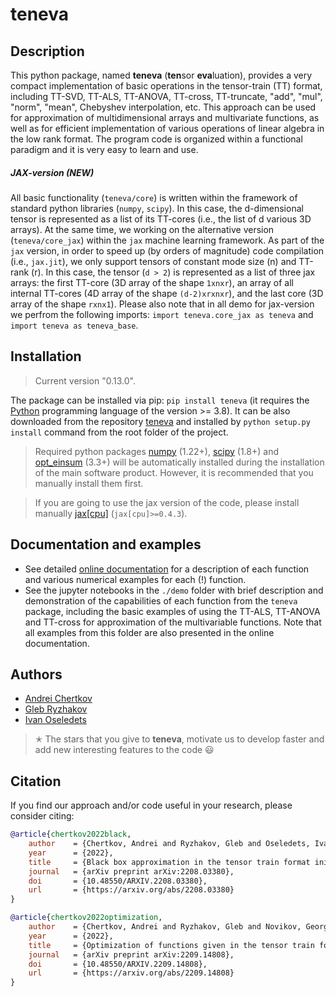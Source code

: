 # teneva


## Description

This python package, named **teneva** (**ten**sor **eva**luation), provides a very compact implementation of basic operations in the tensor-train (TT) format, including TT-SVD, TT-ALS, TT-ANOVA, TT-cross, TT-truncate, "add", "mul", "norm", "mean", Chebyshev interpolation, etc. This approach can be used for approximation of multidimensional arrays and multivariate functions, as well as for efficient implementation of various operations of linear algebra in the low rank format. The program code is organized within a functional paradigm and it is very easy to learn and use.

##### JAX-version (NEW)

All basic functionality (`teneva/core`) is written within the framework of standard python libraries (`numpy`, `scipy`). In this case, the d-dimensional tensor is represented as a list of its TT-cores (i.e., the list of d various 3D arrays). At the same time, we working on the alternative version (`teneva/core_jax`) within the `jax` machine learning framework. As part of the `jax` version, in order to speed up (by orders of magnitude) code compilation (i.e., `jax.jit`), we only support tensors of constant mode size (n) and TT-rank (r). In this case, the tensor (`d > 2`) is represented as a list of three jax arrays: the first TT-core (3D array of the shape `1xnxr`), an array of all internal TT-cores (4D array of the shape `(d-2)xrxnxr`), and the last core (3D array of the shape `rxnx1`). Please also note that in all demo for jax-version we perfrom the following imports: `import teneva.core_jax as teneva` and `import teneva as teneva_base`.


## Installation

> Current version "0.13.0".

The package can be installed via pip: `pip install teneva` (it requires the [Python](https://www.python.org) programming language of the version >= 3.8). It can be also downloaded from the repository [teneva](https://github.com/AndreiChertkov/teneva) and installed by `python setup.py install` command from the root folder of the project.

> Required python packages [numpy](https://numpy.org) (1.22+), [scipy](https://www.scipy.org) (1.8+) and [opt_einsum](https://github.com/dgasmith/opt_einsum) (3.3+) will be automatically installed during the installation of the main software product. However, it is recommended that you manually install them first.

> If you are going to use the jax version of the code, please install manually [jax[cpu]](https://github.com/google/jax) (`jax[cpu]>=0.4.3`).


## Documentation and examples

- See detailed [online documentation](https://teneva.readthedocs.io) for a description of each function and various numerical examples for each (!) function.
- See the jupyter notebooks in the `./demo` folder with brief description and demonstration of the capabilities of each function from the `teneva` package, including the basic examples of using the TT-ALS, TT-ANOVA and TT-cross for approximation of the multivariable functions. Note that all examples from this folder are also presented in the online documentation.


## Authors

- [Andrei Chertkov](https://github.com/AndreiChertkov)
- [Gleb Ryzhakov](https://github.com/G-Ryzhakov)
- [Ivan Oseledets](https://github.com/oseledets)

> ✭ The stars that you give to **teneva**, motivate us to develop faster and add new interesting features to the code 😃


## Citation

If you find our approach and/or code useful in your research, please consider citing:

```bibtex
@article{chertkov2022black,
    author    = {Chertkov, Andrei and Ryzhakov, Gleb and Oseledets, Ivan},
    year      = {2022},
    title     = {Black box approximation in the tensor train format initialized by ANOVA decomposition},
    journal   = {arXiv preprint arXiv:2208.03380},
    doi       = {10.48550/ARXIV.2208.03380},
    url       = {https://arxiv.org/abs/2208.03380}
}
```

```bibtex
@article{chertkov2022optimization,
    author    = {Chertkov, Andrei and Ryzhakov, Gleb and Novikov, Georgii and Oseledets, Ivan},
    year      = {2022},
    title     = {Optimization of functions given in the tensor train format},
    journal   = {arXiv preprint arXiv:2209.14808},
    doi       = {10.48550/ARXIV.2209.14808},
    url       = {https://arxiv.org/abs/2209.14808}
}
```
